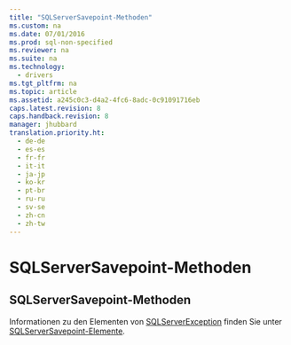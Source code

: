 ```yaml
---
title: "SQLServerSavepoint-Methoden"
ms.custom: na
ms.date: 07/01/2016
ms.prod: sql-non-specified
ms.reviewer: na
ms.suite: na
ms.technology: 
  - drivers
ms.tgt_pltfrm: na
ms.topic: article
ms.assetid: a245c0c3-d4a2-4fc6-8adc-0c91091716eb
caps.latest.revision: 8
caps.handback.revision: 8
manager: jhubbard
translation.priority.ht: 
  - de-de
  - es-es
  - fr-fr
  - it-it
  - ja-jp
  - ko-kr
  - pt-br
  - ru-ru
  - sv-se
  - zh-cn
  - zh-tw
---
```

# SQLServerSavepoint-Methoden
    
## SQLServerSavepoint\-Methoden  
 Informationen zu den Elementen von [SQLServerException](../content/SQLServerException-Class.md) finden Sie unter [SQLServerSavepoint-Elemente](../content/SQLServerSavepoint-Members.md).  
  
  